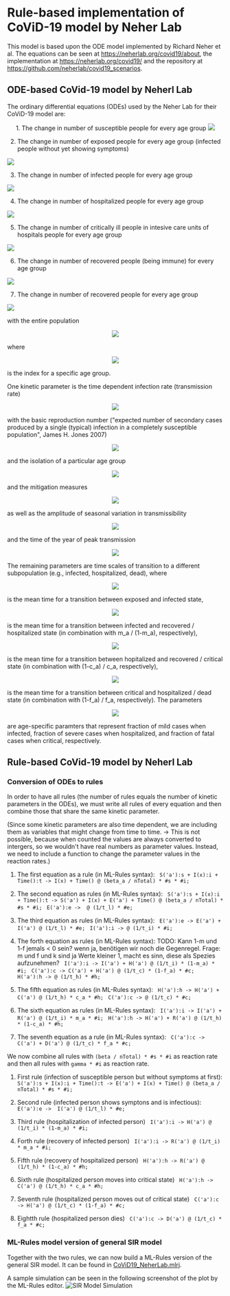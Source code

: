 # Rule-based implementation of CoViD-19 model by Neher Lab

This model is based upon the ODE model implemented by Richard Neher et al. The equations can be seen at https://neherlab.org/covid19/about, the implementation at https://neherlab.org/covid19/ and the repository at https://github.com/neherlab/covid19_scenarios.

## ODE-based CoVid-19 model by Neherl Lab
The ordinary differential equations (ODEs) used by the Neher Lab for their CoViD-19 model are:

<p align="center">
1. The change in number of susceptible people for every age group

<!-- $$$\frac{dS_a(t)}{dt} = - \frac{\beta_a(t)}{N_\text{total}} S_a(t) \sum_b I_b(t)$$$ -->
<img src="https://latex.codecogs.com/gif.latex?%5Cfrac%7Bd%20S_a%28t%29%7D%7Bdt%7D%20%3D%20-%20%5Cfrac%7B%5Cbeta_a%28t%29%7D%7BN_%5Ctext%7Btotal%7D%7D%20S_a%28t%29%20%5Csum_b%20I_b%28t%29">

2. The change in number of exposed people for every age group (infected people without yet showing symptoms)
<!-- $$$\frac{dE_a(t)}{dt} = \frac{\beta_a(t)}{N_\text{total}} S_a(t) \sum_b I_b(t) - \frac{E_a(t)}{t_l}$$$ -->
<img src="https://latex.codecogs.com/gif.latex?%5Cfrac%7BdE_a%28t%29%7D%7Bdt%7D%20%3D%20%5Cfrac%7B%5Cbeta_a%28t%29%7D%7BN_%5Ctext%7Btotal%7D%7D%20S_a%28t%29%20%5Csum_b%20I_b%28t%29%20-%20%5Cfrac%7BE_a%28t%29%7D%7Bt_l%7D">

3. The change in number of infected people for every age group
<!-- $$$\\frac{dI_a(t)}{dt} = \frac{E_a(t)}{t_l} - \frac{I_a(t)}{t_i}$$$ -->
<img src="https://latex.codecogs.com/gif.latex?%5Cfrac%7BdI_a%28t%29%7D%7Bdt%7D%20%3D%20%5Cfrac%7BE_a%28t%29%7D%7Bt_l%7D%20-%20%5Cfrac%7BI_a%28t%29%7D%7Bt_i%7D">

4. The change in number of hospitalized people for every age group
<!-- $$$\frac{dH_a(t)}{dt} = (1-m_a) \frac{I_a(t)}{t_i} + (1-f_a) \frac{C_a(t)}{t_c} - \frac{H_a}{t_h}$$$ -->
<img src="https://latex.codecogs.com/gif.latex?%5Cfrac%7BdH_a%28t%29%7D%7Bdt%7D%20%3D%20%281-m_a%29%20%5Cfrac%7BI_a%28t%29%7D%7Bt_i%7D%20&plus;%20%281-f_a%29%20%5Cfrac%7BC_a%28t%29%7D%7Bt_c%7D%20-%20%5Cfrac%7BH_a%7D%7Bt_h%7D">

5. The change in number of critically ill people in intesive care units of hospitals people for every age group
<!-- $$$\frac{dC_a(t)}{dt} = c_a \frac{H_a}{t_h} - \frac{C_a(t)}{t_C}$$$ -->
<img src="https://latex.codecogs.com/gif.latex?%5Cfrac%7BdC_a%28t%29%7D%7Bdt%7D%20%3D%20c_a%20%5Cfrac%7BH_a%7D%7Bt_h%7D%20-%20%5Cfrac%7BC_a%28t%29%7D%7Bt_C%7D">

6. The change in number of recovered people (being immune) for every age group
<!-- $$$\frac{dR_a(t)}{dt} = m_a \frac{I_a(t)}{t_i} + (1-c_a) \frac{H_a(t)}{t_h}$$$ -->
<img src="https://latex.codecogs.com/gif.latex?%5Cfrac%7BdR_a%28t%29%7D%7Bdt%7D%20%3D%20m_a%20%5Cfrac%7BI_a%28t%29%7D%7Bt_i%7D%20&plus;%20%281-c_a%29%20%5Cfrac%7BH_a%28t%29%7D%7Bt_h%7D">

7. The change in number of recovered people for every age group
<!-- $$$\frac{dD_a(t)}{dt} = f_a \frac{C_a(t)}{t_c}$$$ -->
<img src="https://latex.codecogs.com/gif.latex?%5Cfrac%7BdD_a%28t%29%7D%7Bdt%7D%20%3D%20f_a%20%5Cfrac%7BC_a%28t%29%7D%7Bt_c%7D">
</p>

with the entire population
<p align="center">
<!--  $$$N_\text{total} = \sum_a \left(S_a(t) + E_a(t) + I_a(t) + H_a(t) + C_a(t) + R_a(t) + D_a(t) \right) = const$$$  -->
<img src="https://latex.codecogs.com/gif.latex?N_%5Ctext%7Btotal%7D%20%3D%20%5Csum_a%20%5Cleft%28S_a%28t%29%20&plus;%20E_a%28t%29%20&plus;%20I_a%28t%29%20&plus;%20H_a%28t%29%20&plus;%20C_a%28t%29%20&plus;%20R_a%28t%29%20&plus;%20D_a%28t%29%20%5Cright%29%20%3D%20const">
</p>

where

<p align="center">
<!-- $$$a$$$  -->
<img src="https://latex.codecogs.com/gif.latex?a">
</p>

is the index for a specific age group.

One kinetic parameter is the time dependent infection rate (transmission rate)
<p align="center">
<!-- $$$\beta_a(t) = R_0 I_a M(t)(1+\varepsilon \cos(2\pi(t-t_\text{max})))/t_i$$$ -->
<img src="https://latex.codecogs.com/gif.latex?%24%24%24%5Cbeta_a%28t%29%20%3D%20R_0%20I_a%20M%28t%29%281&plus;%5Cvarepsilon%20%5Ccos%282%5Cpi%28t-t_%5Ctext%7Bmax%7D%29%29%29/t_i%24%24%24">
</p>

with the basic reproduction number ("expected number of secondary cases produced by a single (typical) infection in a completely susceptible population", James H. Jones 2007)

<p align="center">
<!-- $$$R_0$$$ -->
<img src="https://latex.codecogs.com/gif.latex?R_0">
</p>

and the isolation of a particular age group

<p align="center">
<!-- $$$I_a$$$ -->
<img src="https://latex.codecogs.com/gif.latex?I_a">
</p>

and the mitigation measures

<p align="center">
<!-- $$$M(t)$$$ -->
<img src="https://latex.codecogs.com/gif.latex?M(t)">
</p>

as well as the amplitude of seasonal variation in transmissibility

<p align="center">
<!-- $$$\varepsilon$$$ -->
<img src="https://latex.codecogs.com/gif.latex?%5Cvarepsilon">
</p>

and the time of the year of peak transmission

<p align="center">
<!-- $$$t_\text{max}$$$ -->
<img src="https://latex.codecogs.com/gif.latex?t_%5Ctext%7Bmax%7D.">
</p>


The remaining parameters are time scales of transition to a different subpopulation (e.g., infected, hospitalized, dead), where

<p align="center">
<!-- $$$t_l$$$ -->
<img src="https://latex.codecogs.com/gif.latex?t_l">
</p>

is the mean time for a transition between exposed and infected state,

<p align="center">
<!-- $$$t_i$$$ -->
<img src="https://latex.codecogs.com/gif.latex?t_i">
</p>

is the mean time for a transition between infected and recovered / hospitalized state (in combination with m_a / (1-m_a), respectively),

<p align="center">
<!-- $$$t_h$$$ -->
<img src="https://latex.codecogs.com/gif.latex?t_h">
</p>

is the mean time for a transition between hopitalized and recovered / critical state (in combination with (1-c_a) / c_a, respectively),

<p align="center">
<!--  $$$t_c$$$ -->
<img src="https://latex.codecogs.com/gif.latex?t_c">
</p>

is the mean time for a transition between critical and hospitalized / dead state (in combination with (1-f_a) / f_a, respectively). The parameters

<p align="center">
<!-- $$$m_a, \quad c_a, \quad f_a$$$ -->
<img src="https://latex.codecogs.com/gif.latex?m_a%2C%20%5Cquad%20c_a%2C%20%5Cquad%20f_a">
</p>

are age-specific paramters that represent fraction of mild cases when infected, fraction of severe cases when hospitalized, and fraction of fatal cases when critical, respectively.

## Rule-based CoVid-19 model by Neherl Lab

### Conversion of ODEs to rules
In order to have all rules (the number of rules equals the number of kinetic parameters in the ODEs), we must write all rules of every equation and then combine those that share the same kinetic parameter.

(Since some kinetic parameters are also time dependent, we are including them as variables that might change from time to time. -> This is not possible, because when counted the values are always converted to intergers, so we wouldn't have real numbers as parameter values. Instead, we need to include a function to change the parameter values in the reaction rates.)

1. The first equation as a rule (in ML-Rules syntax):
``` S('a'):s + I(x):i + Time():t -> I(x) + Time() @ (beta_a / nTotal) * #s * #i;```

2. The second equation as rules (in ML-Rules syntax):
``` S('a'):s + I(x):i + Time():t -> S('a') + I(x) + E('a') + Time() @ (beta_a / nTotal) * #s * #i;```
``` E('a'):e ->  @ (1/t_l) * #e;```

3. The third equation as rules (in ML-Rules syntax):
``` E('a'):e -> E('a') + I('a') @ (1/t_l) * #e;```
``` I('a'):i -> @ (1/t_i) * #i;```

4. The forth  equation as rules (in ML-Rules syntax):
TODO: Kann 1-m und 1-f jemals < 0 sein? wenn ja, benötigen wir noch die Gegenregel.
Frage: m und f und k sind ja Werte kleiner 1, macht es sinn, diese als Spezies aufzunehmen?
``` I('a'):i -> I('a') + H('a') @ (1/t_i) * (1-m_a) * #i;```
``` C('a'):c -> C('a') + H('a') @ (1/t_c) * (1-f_a) * #c;```
``` H('a'):h -> @ (1/t_h) * #h;```

5. The fifth equation as rules (in ML-Rules syntax):
``` H('a'):h -> H('a') + C('a') @ (1/t_h) * c_a * #h;```
``` C('a'):c -> @ (1/t_c) * #c;```

6. The sixth equation as rules (in ML-Rules syntax):
``` I('a'):i -> I('a') + R('a') @ (1/t_i) * m_a * #i;```
``` H('a'):h -> H('a') + R('a') @ (1/t_h) * (1-c_a) * #h;```

7. The seventh equation as a rule (in ML-Rules syntax):
``` C('a'):c -> C('a') + D('a') @ (1/t_c) * f_a * #c;```



We now combine all rules with ```(beta / nTotal) * #s * #i``` as reaction rate and then all rules with ```gamma * #i``` as reaction rate.

1. First rule (infection of susceptible person but without symptoms at first):
``` S('a'):s + I(x):i + Time():t -> E('a') + I(x) + Time() @ (beta_a / nTotal) * #s * #i;```

2. Second rule (infected person shows symptons and is infectious):
``` E('a'):e ->  I('a') @ (1/t_l) * #e;```

3. Third rule (hospitalization of infected person)
``` I('a'):i -> H('a') @ (1/t_i) * (1-m_a) * #i;```

4. Forth rule (recovery of infected person)
``` I('a'):i -> R('a') @ (1/t_i) * m_a * #i;```

5. Fifth rule (recovery of hospitalized person)
``` H('a'):h -> R('a') @ (1/t_h) * (1-c_a) * #h;```

6. Sixth rule (hospitalized person moves into critical state)
``` H('a'):h -> C('a') @ (1/t_h) * c_a * #h;```

7. Seventh rule (hospitalized person moves out of critical state)
``` C('a'):c -> H('a') @ (1/t_c) * (1-f_a) * #c;```

8. Eightth rule (hospitalized person dies)
``` C('a'):c -> D('a') @ (1/t_c) * f_a * #c;```


### ML-Rules model version of general SIR model
Together with the two rules, we can now build a ML-Rules version of the general SIR model. It can be found in [CoViD19_NeherLab.mlrj](./CoViD19_NeherLab.mlrj).

A sample simulation can be seen in the following screenshot of the plot by the ML-Rules editor.
![SIR Model Simulation](./CoViD19_NeherLabSimulation.png)

